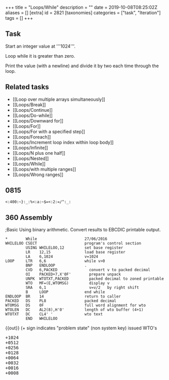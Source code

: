 +++
title = "Loops/While"
description = ""
date = 2019-10-08T08:25:02Z
aliases = []
[extra]
id = 2821
[taxonomies]
categories = ["task", "Iteration"]
tags = []
+++

## Task

Start an integer value at   '''1024'''.

Loop while it is greater than zero.

Print the value (with a newline) and divide it by two each time through the loop.


## Related tasks

*   [[Loop over multiple arrays simultaneously]]
*   [[Loops/Break]]
*   [[Loops/Continue]]
*   [[Loops/Do-while]]
*   [[Loops/Downward for]]
*   [[Loops/For]]
*   [[Loops/For with a specified step]]
*   [[Loops/Foreach]]
*   [[Loops/Increment loop index within loop body]]
*   [[Loops/Infinite]]
*   [[Loops/N plus one half]]
*   [[Loops/Nested]]
*   [[Loops/While]]
*   [[Loops/with multiple ranges]]
*   [[Loops/Wrong ranges]]





## 0815


```0815
<:400:~}:_:%<:a:~$=<:2:=/^:_:
```



## 360 Assembly

;Basic
Using binary arithmetic. Convert results to EBCDIC printable output.

```360asm
*        While                     27/06/2016
WHILELOO CSECT                     program's control section
         USING WHILELOO,12         set base register
         LR    12,15               load base register
         LA    6,1024              v=1024
LOOP     LTR   6,6                 while v>0
         BNP   ENDLOOP             .
         CVD   6,PACKED              convert v to packed decimal
         OI    PACKED+7,X'0F'        prepare unpack
         UNPK  WTOTXT,PACKED         packed decimal to zoned printable
         WTO   MF=(E,WTOMSG)         display v
         SRA   6,1                   v=v/2   by right shift
         B     LOOP                end while
ENDLOOP  BR    14                  return to caller
PACKED   DS    PL8                 packed decimal
WTOMSG   DS    0F                  full word alignment for wto
WTOLEN   DC    AL2(8),H'0'         length of wto buffer (4+1)
WTOTXT   DC    CL4' '              wto text
         END   WHILELOO
```

{{out}} (+ sign indicates "problem state" (non system key) issued WTO's
<pre style="height:16ex">
+1024
+0512
+0256
+0128
+0064
+0032
+0016
+0008
+0004
+0002
+0001

```

;Structured Macros

```360asm
*        While                     27/06/2016
WHILELOO CSECT
         USING WHILELOO,12         set base register
         LR    12,15               load base register
         LA    6,1024              v=1024
         DO WHILE=(LTR,6,P,6)      do while v>0
         CVD   6,PACKED              convert v to packed decimal
         OI    PACKED+7,X'0F'        prepare unpack
         UNPK  WTOTXT,PACKED         packed decimal to zoned printable
         WTO   MF=(E,WTOMSG)         display
         SRA   6,1                   v=v/2   by right shift
         ENDDO ,                   end while
         BR    14                  return to caller
PACKED   DS    PL8                 packed decimal
WTOMSG   DS    0F                  full word alignment for wto
WTOLEN   DC    AL2(8),H'0'         length of wto buffer (4+1)
WTOTXT   DC    CL4' '              wto text
         END   WHILELOO
```

Same as above


## 6502 Assembly

Code is called as a subroutine (i.e. JSR LoopsWhile).  Specific OS/hardware routines for printing are left unimplemented.

```6502asm
LoopsWhile:	PHA			;push accumulator onto stack

		LDA #$00		;the 6502 is an 8-bit processor
		STA Ilow		;and so 1024 ($0400) must be stored in two memory locations
		LDA #$04
		STA Ihigh
WhileLoop:	LDA Ilow
		BNE NotZero
		LDA Ihigh
		BEQ EndLoop
NotZero:	JSR PrintI		;routine not implemented
		LSR Ihigh		;shift right
		ROR Ilow		;rotate right
		JMP WhileLoop

EndLoop:	PLA			;restore accumulator from stack
		RTS			;return from subroutine
```



## ActionScript


```actionscript
var i:int = 1024;
while (i > 0) {
    trace(i);
    i /= 2;
}
```



## Ada


```ada
declare
   I : Integer := 1024;
begin
   while I > 0 loop
      Put_Line(Integer'Image(I));
      I := I / 2;
   end loop;
end;
```



## Agena

Tested with Agena 2.9.5 Win32

```agena
scope
    local i := 1024;
    while i > 0 do
        print( i );
        i := i \ 2
    od
epocs
```



## Aime


```aime
integer i;

i = 1024;
while (i) {
    o_plan(i, "\n");
    i /= 2;
}
```



## ALGOL 60


```algol60
INTEGER I;
I:=1024;
WHILE I>0 DO
BEGIN
   OUTINT(I);
   I:=I DIV 2
END
```



## ALGOL 68

```algol68
INT i := 1024;
WHILE i > 0 DO
   print(i);
   i := i OVER 2
OD
```

```txt

      +1024       +512       +256       +128        +64        +32        +16         +8         +4         +2         +1

```


=={{header|ALGOL-M}}==

```algol
begin
    integer i;
    i := 1024;
    while i > 0 do begin
        write( i );
        i := i / 2;
    end;
end
```



## ALGOL W


```algolw
begin
    integer i;
    i := 1024;
    while i > 0 do
    begin
        write( i );
        i := i div 2
    end
end.
```



## AmbientTalk

Note: in AmbientTalk, while:do: is a keyworded message (as in Smalltalk).
Both arguments to this message must be blocks (aka anonymous functions or thunks).


```ambienttalk
// print 1024 512 etc
def i := 1024;
while: { i > 0 } do: {
  system.print(" "+i);
  i := i/2;
}
```



## AmigaE


```amigae
PROC main()
  DEF i = 1024
  WHILE i > 0
    WriteF('\d\n', i)
    i := i / 2
  ENDWHILE
ENDPROC
```



## AppleScript

AppleScript does not natively support a standard out.
Use the Script Editor's Event Log as the output.

```AppleScript
set i to 1024
repeat while i > 0
	log i
	set i to i / 2
end repeat
```



## Applesoft BASIC


```Applesoft BASIC
 10 I% = 1024
 20  IF I% > 0 THEN  PRINT I%:I% = I% / 2: GOTO 20
```



## ARM Assembly

```ARM Assembly

/* ARM assembly Raspberry PI  */
/*  program loopwhile.s   */

/* Constantes    */
.equ STDOUT, 1     @ Linux output console
.equ EXIT,   1     @ Linux syscall
.equ WRITE,  4     @ Linux syscall

/*********************************/
/* Initialized data              */
/*********************************/
.data
szMessResult:      .ascii ""                    @ message result
sMessValeur:       .fill 11, 1, ' '
szCarriageReturn:  .asciz "\n"
/*********************************/
/* UnInitialized data            */
/*********************************/
.bss
/*********************************/
/*  code section                 */
/*********************************/
.text
.global main
main:                                       @ entry of program
    mov r4,#1024                            @ loop counter
1:                                          @ begin loop
    mov r0,r4
    ldr r1,iAdrsMessValeur                  @ display value
    bl conversion10                         @ decimal conversion
    ldr r0,iAdrszMessResult
    bl affichageMess                        @ display message
    ldr r0,iAdrszCarriageReturn
    bl affichageMess                        @ display return line
    lsr r4,#1                               @ division by 2
    cmp r4,#0                               @ end ?
    bgt 1b                                  @ no ->begin loop one


100:                                        @ standard end of the program
    mov r0, #0                              @ return code
    mov r7, #EXIT                           @ request to exit program
    svc #0                                  @ perform the system call

iAdrsMessValeur:          .int sMessValeur
iAdrszMessResult:         .int szMessResult
iAdrszCarriageReturn:     .int szCarriageReturn
/******************************************************************/
/*     display text with size calculation                         */
/******************************************************************/
/* r0 contains the address of the message */
affichageMess:
    push {r0,r1,r2,r7,lr}                   @ save  registres
    mov r2,#0                               @ counter length
1:                                          @ loop length calculation
    ldrb r1,[r0,r2]                         @ read octet start position + index
    cmp r1,#0                               @ if 0 its over
    addne r2,r2,#1                          @ else add 1 in the length
    bne 1b                                  @ and loop
                                            @ so here r2 contains the length of the message
    mov r1,r0                               @ address message in r1
    mov r0,#STDOUT                          @ code to write to the standard output Linux
    mov r7, #WRITE                          @ code call system "write"
    svc #0                                  @ call systeme
    pop {r0,r1,r2,r7,lr}                    @ restaur registers */
    bx lr                                   @ return
/******************************************************************/
/*     Converting a register to a decimal                                 */
/******************************************************************/
/* r0 contains value and r1 address area   */
.equ LGZONECAL,   10
conversion10:
    push {r1-r4,lr}                         @ save registers
    mov r3,r1
    mov r2,#LGZONECAL
1:                                          @ start loop
    bl divisionpar10                        @ r0 <- dividende. quotient ->r0 reste -> r1
    add r1,#48                              @ digit
    strb r1,[r3,r2]                         @ store digit on area
    cmp r0,#0                               @ stop if quotient = 0
    subne r2,#1                               @ previous position
    bne 1b                                  @ else loop
                                            @ end replaces digit in front of area
    mov r4,#0
2:
    ldrb r1,[r3,r2]
    strb r1,[r3,r4]                         @ store in area begin
    add r4,#1
    add r2,#1                               @ previous position
    cmp r2,#LGZONECAL                       @ end
    ble 2b                                  @ loop
    mov r1,#0                               @ final zero
    strb r1,[r3,r4]
100:
    pop {r1-r4,lr}                          @ restaur registres
    bx lr                                   @return
/***************************************************/
/*   division par 10   signé                       */
/* Thanks to http://thinkingeek.com/arm-assembler-raspberry-pi/*
/* and   http://www.hackersdelight.org/            */
/***************************************************/
/* r0 dividende   */
/* r0 quotient */
/* r1 remainder  */
divisionpar10:
  /* r0 contains the argument to be divided by 10 */
    push {r2-r4}                           @ save registers  */
    mov r4,r0
    mov r3,#0x6667                         @ r3 <- magic_number  lower
    movt r3,#0x6666                        @ r3 <- magic_number  upper
    smull r1, r2, r3, r0                   @ r1 <- Lower32Bits(r1*r0). r2 <- Upper32Bits(r1*r0)
    mov r2, r2, ASR #2                     @ r2 <- r2 >> 2
    mov r1, r0, LSR #31                    @ r1 <- r0 >> 31
    add r0, r2, r1                         @ r0 <- r2 + r1
    add r2,r0,r0, lsl #2                   @ r2 <- r0 * 5
    sub r1,r4,r2, lsl #1                   @ r1 <- r4 - (r2 * 2)  = r4 - (r0 * 10)
    pop {r2-r4}
    bx lr                                  @ return



```



## Arturo


```arturo
i 1024

loop i>0 {
	print i
	i i/2
}
```


```txt
1024
512
256
128
64
32
16
8
4
2
1
```



## AutoHotkey


```AutoHotkey
i = 1024
While (i > 0)
{
  output = %output%`n%i%
  i := Floor(i / 2)
}
MsgBox % output
```



## AWK


```awk
BEGIN {
  v = 1024
  while(v > 0) {
    print v
    v = int(v/2)
  }
}
```



## Axe


```axe
1024→A
While A>0
 Disp A▶Dec,i
 A/2→A
End
```



## BASIC

```qbasic
i = 1024
while i > 0
   print i
   i = i / 2
wend
```


=
## BaCon
=

```freebasic

i = 1024
WHILE i > 0
   PRINT i
   i = i / 2
WEND
```


=
## Commodore BASIC
=
There is no WHILE construct in Commodore BASIC. A GOTO construct is used instead. Also, an integer variable name has a % sign as its suffix.

```gwbasic
10 N% = 1024
20 IF N% = 0 THEN 60
30 PRINT N%
40 N% = N%/2
50 GOTO 20
60 END
```


=
## BBC BASIC
=
```bbcbasic
      i% = 1024
      WHILE i%
        PRINT i%
        i% DIV= 2
      ENDWHILE
```


==={{header|IS-BASIC}}===
<lang IS-BASIC>100 LET I=1024
110 DO WHILE I>0
120   PRINT I
130   LET I=IP(I/2)
140 LOOP
```



## bc


```bc
i = 1024
while (i > 0) {
    i
    i /= 2
}
```



## Befunge


```befunge
84*:*>       :v
     ^/2,*25.:_@
```



## blz


```blz
num = 1024
while num > 1 # blz will automatically cast num to a fraction when dividing 1/2, so this is necessary to stop an infinite loop
    print(num)
    num = num / 2
end
```



## Bracmat


```bracmat
1024:?n & whl'(!n:>0 & out$!n & div$(!n.2):?n)
```



## Brat

Converts to integers so output is a little bit shorter and neater.


```brat
i = 1024
while { i > 0 } {
    p i
    i = (i / 2).to_i
}
```



## C


```c
int i = 1024;
while(i > 0) {
  printf("%d\n", i);
  i /= 2;
}
```

In for loop fashion:

```c
int i;
for(i = 1024;i > 0; i/=2){
   printf("%d\n", i);
}
```



## ChucK

<lang>
1024 => int value;

while(value > 0)
{
    <<<value>>>;
    value / 2 => value;
}

```



## C++


```cpp
int i = 1024;
while(i > 0){
  std::cout << i << std::endl;
  i /= 2;
}
```

Alternatively, it can be done with <code>for</code>:

```cpp
for(int i = 1024; i > 0; i /= 2)
  std::cout << i << std::endl;
```


Instead of <code>i /= 2</code> one can also use the bit shift operator <code>i >>= 1</code> on integer variables.

Indeed, in C++,

```cpp
for(init; cond; update){
  statement;
}
```

is equivalent to

```cpp
{
  init;
  while(cond){
    statement;
    update;
  }
}
```


## C#

```c#
int i = 1024;
while(i > 0){
   System.Console.WriteLine(i);
   i /= 2;
}
```


=={{header|Caché ObjectScript}}==
<lang Caché ObjectScript>WHILELOOP
    set x = 1024
    while (x > 0) {
        write x,!
        set x = (x \ 2)    ; using non-integer division will never get to 0
    }

    quit
```


```txt
SAMPLES>DO ^WHILELOOP
1024
512
256
128
64
32
16
8
4
2
1


```



## Chapel


```chapel
var val = 1024;
while val > 0 {
        writeln(val);
        val /= 2;
}
```



## Clojure


```lisp
(def i (ref 1024))

(while (> @i 0)
  (println @i)
  (dosync (ref-set i (quot @i 2))))
```


2 ways without mutability:


```Clojure
(loop [i 1024]
  (when (pos? i)
    (println i)
    (recur (quot i 2))))


(doseq [i (take-while pos? (iterate #(quot % 2) 1024))]
  (println i))
```



## COBOL

COBOL does not have a while loop construct, but it is does have a <code>PERFORM UNTIL</code> structure, which means that the normal condition used in a while loop must be negated.

```cobol
       IDENTIFICATION DIVISION.
       PROGRAM-ID. Loop-While.

       DATA DIVISION.
       WORKING-STORAGE SECTION.
       01  I PIC 9999 VALUE 1024.

       PROCEDURE DIVISION.
           PERFORM UNTIL NOT 0 < I
               DISPLAY I
               DIVIDE 2 INTO I
           END-PERFORM

           GOBACK
           .
```



## ColdFusion

Remove the leading space from the line break tag.

With tags:

```cfm><cfset i = 1024 /
<cfloop condition="i GT 0">  #i#< br />
  <cfset i /= 2 />
</cfloop>
```

With script:

```cfm><cfscript
  i = 1024;
  while( i > 0 )
  {
    writeOutput( i + "< br/ >" );
  }
</cfscript>
```



## Common Lisp


```lisp
(let ((i 1024))
  (loop while (plusp i) do
        (print i)
        (setf i (floor i 2))))

(loop with i = 1024
      while (plusp i) do
      (print i)
      (setf i (floor i 2)))

(defparameter *i* 1024)
(loop while (plusp *i*) do
      (print *i*)
      (setf *i* (floor *i* 2)))

```



## Crack


```crack
i = 1024;
while( i > 0 ) {
  cout ` $i\n`;
  i = i/2;
}
```


## Creative Basic


```Creative  Basic
DEF X:INT

X=1024

OPENCONSOLE

WHILE X>0

   PRINT X
   X=X/2

ENDWHILE
'Output starts with 1024 and ends with 1.

'Putting the following in the loop will produce output starting with 512 and ending with 0:
'X=X/2
'PRINT X

PRINT:PRINT"Press any key to end."

'Keep console from closing right away so the figures can be read.
WHILE INKEY$="":ENDWHILE

CLOSECONSOLE

'Since this is, in fact, a Creative Basic console program.
END
```

Note: Spacing is not an issue. I just find the code to be more readable with spaces.


## D


```d
import std.stdio;

void main() {
    int i = 1024;

    while (i > 0) {
        writeln(i);
        i >>= 1;
    }
}
```

```txt
1024
512
256
128
64
32
16
8
4
2
1
```



## Dc


```Dc
[ q ] sQ [ d 0!<Q p 2 / lW x ] sW 1024 lW x
```



## Dao


```dao
i = 1024;
while( i > 0 ) i = i / 2;
```



## DCL


DCL is quite primitive in terms of "control statements", no WHILE, REPEAT, UNLESS or FOR,
so must make do with IF/THEN/ELSE and GOTO statements.


```DCL
$ i = 1024
$Loop:
$ IF ( i .LE. 0 ) THEN GOTO LoopEnd
$ WRITE sys$output F$FAO( "  i = !4UL", i )  ! formatted ASCII output, fixed-width field
$ ! Output alternatives:
$ !   WRITE sys$output F$STRING( i )         ! explicit integer-to-string conversion
$ !   WRITE sys$output i                     ! implicit conversion to string/output
$ i = i / 2
$ GOTO Loop
$LoopEnd:
```



## Delphi



```Delphi
var
  i : Integer;
begin
  i := 1024;

  while i > 0 do
  begin
    Writeln(i);
    i := i div 2;
  end;
end;
```



## Dragon


```dragon
i = 1024
while(i > 0){
   showln i
   i >>= 1 //also acceptable: i /= 2
}
```



## DUP



```dup
1024[$][$.10,2/\%]# {Short form}
```


Explanation:

```dup
1024                {push 1024 on stack}
    [ ][         ]# {while[condition>0][do]}
     $              {DUP}
        $.          {DUP, print top of stack to STDOUT}
          10,       {print newline}
             2/\%   {2 DIV/MOD SWAP POP}
```


Alternative, if the interpreter allows using the shift operator:


```dup
1024[$][$.10,1»]#
```


Output:


```dup
1024
512
256
128
64
32
16
8
4
2
1
```



## DWScript



```Delphi
var i := 1024;

while i > 0 do begin
   PrintLn(i);
   i := i div 2;
end;
```



## Dyalect


```Dyalect
var i = 1024
while i > 0 {
  print(i)
  i /= 2
}
```



## E



```e
var i := 1024
while (i > 0) {
    println(i)
    i //= 2
}
```



## EasyLang


<lang>i = 1024
while i > 0
  print i
  i = i / 2
.
```



## EchoLisp


```lisp

(set! n 1024)
(while (> n 0) (write n) (set! n (quotient n 2)))
1024 512 256 128 64 32 16 8 4 2 1

```



## EGL



```EGL
x int = 1024;
while ( x > 0 )
   SysLib.writeStdout( x );
   x = MathLib.floor( x / 2 );
end
```



## Elena

ELENA 4.x:

```elena
public program()
{
    int i := 1024;
    while (i > 0)
    {
        console.writeLine:i;

        i /= 2
    }
}
```



## Elixir


```elixir
defmodule Loops do
  def while(0), do: :ok
  def while(n) do
    IO.puts n
    while( div(n,2) )
  end
end

Loops.while(1024)
```



## Emacs Lisp


```Lisp
(let ((i 1024))
  (while (> i 0)
    (message "%d" i)
    (setq i (/ i 2))))
```



## Erlang


```erlang
-module(while).
-export([loop/0]).

loop() ->
	loop(1024).

loop(N) when N div 2 =:= 0 ->
	io:format("~w~n", [N]);

loop(N) when N >0 ->
	io:format("~w~n", [N]),
	loop(N div 2).
```




## ERRE


```ERRE

   I%=1024
   WHILE I%>0 DO  ! you can leave out >0
     PRINT(I%)
     I%=I% DIV 2  ! I%=INT(I%/2) for C-64 version
   END WHILE

```




## Euphoria


```Euphoria
integer i
i = 1024

while i > 0 do
    printf(1, "%g\n", {i})
    i = floor(i/2) --Euphoria does NOT use integer division.  1/2 = 0.5
end while
```

Even without the <code>floor()</code> the code will in fact end.  But it's FAR beyond 1.

=={{header|F_Sharp|F#}}==

```fsharp>let rec loop n = if n
 0 then printf "%d " n; loop (n / 2)
loop 1024
```



## Factor


```factor>1024 [ dup 0
 ] [ dup . 2 /i ] while drop
```



## FALSE


```false
1024[$0>][$."
"2/]#%
```



## Fantom



```fantom
class Main
{
  public static Void main ()
  {
    Int i := 1024
    while (i > 0)
    {
      echo (i)
      i /= 2
    }
  }
}
```



## Forth


```forth
: halving ( n -- )
  begin  dup 0 >
  while  cr dup .  2/
  repeat drop ;
1024 halving
```



## Fortran

```fortran
INTEGER :: i = 1024
DO WHILE (i > 0)
  WRITE(*,*) i
  i = i / 2
END DO
```


```fortran
      PROGRAM LOOPWHILE
        INTEGER I

C       FORTRAN 77 does not have a while loop, so we use GOTO statements
C       with conditions instead. This is one of two easy ways to do it.
        I = 1024
   10   CONTINUE
C       Check condition.
        IF (I .GT. 0) THEN
C         Handle I.
          WRITE (*,*) I
          I = I / 2
C         Jump back to before the IF block.
          GOTO 10
        ENDIF
        STOP
      END
```


```fortran
      PROGRAM LOOPWHILE
      INTEGER I
C     FORTRAN 66 does not have IF block.
      I = 1024
 10   CONTINUE
      IF (I .LE. 0) GOTO 20
      WRITE (*,*) I
      I = I / 2
      GOTO 10
 20   CONTINUE
      STOP
      END
```



## Fortress


```fortress

component loops_while
  export Executable

  var i:ZZ32 = 1024
  run() = while i > 0 do
    println(i)
    i := i DIV 2
  end
end

```


```txt

1024
512
256
128
64
32
16
8
4
2
1

```



## FreeBASIC


```freebasic
' FB 1.05.0 Win64

Dim i As Integer = 1024

While i > 0
  Print i
  i Shr= 1
Wend

Sleep
```


```txt

 1024
 512
 256
 128
 64
 32
 16
 8
 4
 2
 1

```



## Frink


```frink
i=1024
while i>0
{
   i = i/1
}
```




## FutureBasic


```futurebasic

include "ConsoleWindow"

dim as long i : i = 1024

while i > 0
print i
i = int( i / 2 )
wend

```

Output:

```txt

 1024
 512
 256
 128
 64
 32
 16
 8
 4
 2
 1

```



## Gambas

'''[https://gambas-playground.proko.eu/?gist=4e992013e4e7dc69a82477299a5ce23a Click this link to run this code]'''

```gambas
Public Sub Main()
Dim siCount As Short = 1024

While siCount > 0
  Print siCount;;
  siCount /= 2
Wend

End
```

Output:

```txt

1024 512 256 128 64 32 16 8 4 2 1

```



## GAP


```gap
n := 1024;
while n > 0 do
    Print(n, "\n");
    n := QuoInt(n, 2);
od;
```



## GML


```GML
i = 1024
while(i > 0)
    {
    show_message(string(i))
    i /= 2
    }
```



## Go


```go
i := 1024
for i > 0 {
  fmt.Printf("%d\n", i)
  i /= 2
}
```



## Groovy

Solution:

```groovy
int i = 1024
while (i > 0) {
    println i
    i /= 2
}
```


```txt
1024
512
256
128
64
32
16
8
4
2
1
```



## Haskell


```haskell
import Control.Monad (when)

main = loop 1024
  where loop n = when (n > 0)
                      (do print n
                          loop (n `div` 2))
```


You can use whileM_ function from monad-loops package that operates on monads:


```haskell
import Data.IORef
import Control.Monad.Loops

main :: IO ()
main = do r <- newIORef 1024
          whileM_ (do n <- readIORef r
                     return (n > 0))
                  (do n <- readIORef r
                     print n
                     modifyIORef r (`div` 2))
```


With MonadComprehensions extension you can write it a little bit more readable:

```haskell
{-# LANGUAGE MonadComprehensions #-}
import Data.IORef
import Control.Monad.Loops

main :: IO ()
main = do
   r <- newIORef 1024
   whileM_ [n > 0 | n <- readIORef r] $ do
        n <- readIORef r
        print n
        modifyIORef r (`div` 2)
```



## hexiscript


```hexiscript
let i 1024
while i > 0
  println i
  let i (i / 2)
endwhile
```



## HolyC


```holyc
U16 i = 1024;
while (i > 0) {
  Print("%d\n", i);
  i /= 2;
}
```


=={{header|Icon}} and {{header|Unicon}}==

```icon
procedure main()
   local i
   i := 1024
   while write(0 < (i := i / 2))
end
```



## Inform 7


```inform7
let N be 1024;
while N > 0:
	say "[N][line break]";
	let N be N / 2;
```


## IWBASIC


```IWBASIC

DEF X:INT

X=1024

OPENCONSOLE

WHILE X>0

    PRINT X
    X=X/2

ENDWHILE
'Output starts with 1024 and ends with 1.

'Putting the following in the loop will produce output starting with 512 and ending with 0:
'X=X/2
'PRINT X

'When compiled as a console only program, a press any key to continue message is automatic.
'I presume code is added by the compiler.
CLOSECONSOLE

'Since this is, in fact, an IWBASIC console program, which compiles and runs.
END
```

Note: Spacing is not an issue. I just find the code to be more readable with spaces.


## J

J is array-oriented, so there is very little need for loops.  For example, one could satisfy this task this way:


```j
,. <.@-:^:*^:a: 1024
```


J does support loops for those times they can't be avoided (just like many languages support gotos for those time they can't be avoided).


```j
monad define 1024
  while. 0 < y do.
    smoutput y
    y =. <. -: y
  end.
  i.0 0
)
```


Note: this defines an anonymous function (monad define, and the subsequent lines) and passes it the argument 1024, which means it will be executed as soon as the full definition is available.


## Java


```java5
int i = 1024;
while(i > 0){
   System.out.println(i);
   i >>= 1; //also acceptable: i /= 2;
}
```

With a for loop:

```java5
for(int i = 1024; i > 0;i /= 2 /*or i>>= 1*/){
   System.out.println(i);
}
```



## JavaScript


```javascript
var n = 1024;
while (n > 0) {
  print(n);
  n /= 2;
}
```


In a functional idiom of JavaScript, however, we can not use a While '''statement''' to achieve this task, as statements return no value, mutate state, and can not be composed within other functional expressions.

Instead, we can define a composable loopWhile() '''function''' which has no side effects, and takes 3 arguments:
:#An initial value
:#A function which returns some derived value, corresponding to the body of the While loop
:#A conditional function, corresponding to the While test


```JavaScript
function loopWhile(varValue, fnDelta, fnTest) {
  'use strict';
  var d = fnDelta(varValue);

  return fnTest(d) ? [d].concat(
    loopWhile(d, fnDelta, fnTest)
  ) : [];
}

console.log(
  loopWhile(
    1024,
    function (x) {
      return Math.floor(x/2);
    },
    function (x) {
      return x > 0;
    }
  ).join('\n')
);
```


If we assume integer division here (Math.floor(x/2)) rather than the floating point division (x/2) used in the imperative example, we obtain the output:


```JavaScript
512
256
128
64
32
16
8
4
2
1
```



## Joy


```joy
DEFINE putln == put '\n putch.

1024 [] [dup putln 2 /] while.
```



## jq

'''Using recurse/1'''
```jq
# To avoid printing 0, test if the input is greater than 1
1024 | recurse( if . > 1 then ./2 | floor else empty end)
```

'''Using recurse/2''' (requires jq >1.4)

```jq
1024 | recurse( ./2 | floor; . > 0)
```

'''Using a filter'''

```jq>def task: if .
 0 then ., (./2 | floor | task) else empty end;
1024|task
```

'''Using while/2'''

If your jq does not include while/2 as a builtin, here is its definition:

```jq
def while(cond; update):
  def _while: if cond then ., (update | _while) else empty end;
  _while;
```

For example:

```jq
1024|while(. > 0; ./2|floor)
```



## Jsish


```javascript
#!/usr/bin/env jsish
/* Loops/While in Jsish */
var i = 1024;

while (i > 0) { puts(i); i = i / 2 | 0; }

/*
=!EXPECTSTART!=
1024
512
256
128
64
32
16
8
4
2
1
=!EXPECTEND!=
*/
```


```txt
prompt$ jsish -u loopsWhile.jsi
[PASS] loopsWhile.jsi
```



## Julia


```Julia

n = 1024

while n > 0
    println(n)
    n >>= 1
end

```

```txt

1024
512
256
128
64
32
16
8
4
2
1

```



## K

Implementation of the task using anonymous function is
given below

```K

{while[x>0; \echo x; x%:2]} 1024

```



## Kotlin


```scala
// version 1.0.6

fun main(args: Array<String>) {
    var value = 1024
    while (value > 0) {
        println(value)
        value /= 2
    }
}
```


```txt

1024
512
256
128
64
32
16
8
4
2
1

```



## LabVIEW

Use Round Towards -Inf to prevent the integer becoming a float.<br/>{{VI snippet}}<br/>
[[File:LabVIEW_Loops_While.png]]


## Lang5

```lang5
: /i  / int ; : 0=  0 == ;
: dip  swap '_ set execute _ ; : dupd  'dup dip ;
: 2dip  swap '_x set swap '_y set execute _y _x ;
: while
    do  dupd 'execute 2dip
        rot 0= if break else dup 2dip then
    loop ;

1024 "dup 0 >" "dup . 2 /i" while
```





## Lasso


```Lasso
local(i = 1024)
while(#i > 0) => {^
	#i + '\r'
	#i /= 2
^}
```



## Liberty BASIC

All integers are changed to floats if an operation creates a non-integer result.
Without using int() the program keeps going until erroring because accuracy was lost.

```lb
i = 1024
while i > 0
   print i
   i = int( i / 2)
wend
end
```



## LIL


```tcl
set num 1024; while {$num > 0} {print $num; set num [expr $num \ 2]}
```


Backslash is integer division, otherwise LIL would allow the division to go floating point.


## Lingo


```lingo
n = 1024
repeat while n>0
  put n
  n = n/2 -- integer division implicitely returns floor: 1/2 -> 0
end repeat
```



## Lisaac


```Lisaac
+ i : INTEGER;
i := 1024;
{ i > 0 }.while_do {
  i.println;

  i := i / 2;
};
```



## LiveCode


```LiveCode
put 1024 into n
repeat while n > 0
    put n & cr
    divide n by 2
end repeat
```



## Logo


```logo
make "n 1024
while [:n > 0] [print :n  make "n :n / 2]
```



## LOLCODE


LOLCODE's loop semantics require an afterthought if a condition is used, thus the <tt>nop</tt> in the following example. The more idiomatic approach would have been to <tt>GTFO</tt> of the loop once <tt>n</tt> had reached 0.


```LOLCODE
HAI 1.3

I HAS A n ITZ 1024

IM IN YR loop UPPIN YR nop WILE n
    VISIBLE n
    n R QUOSHUNT OF n AN 2
IM OUTTA YR loop

KTHXBYE
```



## Lua


```lua
n = 1024
while n>0 do
  print(n)
  n = math.floor(n/2)
end
```


## M2000 Interpreter


```M2000 Interpreter

Module Checkit {
      Def long A=1024
      While A>0 {
            Print A
            A/=2
      }
}
Checkit

```

One line

```M2000 Interpreter

Module Online { A=1024&: While A>0 {Print A: A/=2}} : OnLine

```




## Maple

To avoid generating an infinite sequence (1/2, 1/4, 1/8, 1/16, etc.) of fractions after n takes the value 1, we use integer division (iquo) rather than the solidus operation (/).

```Maple>> n := 1024: while n
 0 do print(n); n := iquo(n,2) end:
                                  1024
                                  512
                                  256
                                  128
                                   64
                                   32
                                   16
                                   8
                                   4
                                   2
                                   1
```



## Mathematica

Mathematica does not support integer-rounding, it would result in getting fractions: 1/2, 1/4 , 1/8 and so on; the loop would take infinite time without using the Floor function:

```Mathematica
i = 1024;
While[i > 0,
 Print[i];
 i = Floor[i/2];
]
```


=={{header|MATLAB}} / {{header|Octave}}==
In Matlab (like Octave) the math is done floating point, then rounding to integer, so that 1/2 will be always 1 and never 0. A 'floor' is used to round the number.

```Matlab
i = 1024;
while (i > 0)
    disp(i);
    i = floor(i/2);
end
```


A vectorized version of the code is


```Matlab
  printf('%d\n', 2.^[log2(1024):-1:0]);
```



## Maxima


```maxima
block([n], n: 1024, while n > 0 do (print(n), n: quotient(n, 2)));

/* using a C-like loop: divide control variable by two instead of incrementing it */
for n: 1024 next quotient(n, 2) while n > 0 do print(n);
```



## MAXScript


```maxscript
a = 1024
while a > 0 do
(
    print a
    a /= 2
)
```



## Make


```make
NEXT=`expr $* / 2`
MAX=10

all: $(MAX)-n;

0-n:;

%-n: %-echo
       @-make -f while.mk $(NEXT)-n MAX=$(MAX)

%-echo:
       @echo $*
```


Invoking it

```make
|make -f while.mk MAX=1024
```



## Metafont


Metafont has no <tt>while</tt> loop, but it can be "simulated" easily.


```metafont
a := 1024;
forever: exitif not (a > 0);
  show a;
  a := a div 2;
endfor
```



## min

```min
1024 :n (n 0 >) (n puts 2 div @n) while
```



## MiniScript


```MiniScript
i = 1024
while i > 0
    print i
    i = floor(i/2)
end while
```


```txt

1024
512
256
128
64
32
16
8
4
2
1

```



## MIRC Scripting Language



```mirc
alias while_loop {
  var %n = 10
  while (%n >= 0) {
    echo -a Countdown: %n
    dec %n
  }
}
```



## Microsoft Small Basic


```microsoftsmallbasic

i = 1024
While i > 0
  TextWindow.WriteLine(i)
  i = Math.Floor(i / 2)
EndWhile

```


=={{header|MK-61/52}}==
<lang>1	0	2	4	П0	ИП0	/-/	x<0	15	ИП0
2	/	П0	БП	05	С/П
```



## MIXAL


```MIXAL

******************************************
* X = M / N WHILE X > 0
* STORE EACH X IN NUMERIC ARRAY
* PRINT ARRAY
*******************************************
M	EQU	1024
N	EQU	2
LPR	EQU	18
BUF0	EQU	100
MSG	EQU	2000
LENGTH	EQU	500
	ORIG	3000
START	IOC	0(LPR)
	ENTX	M
CALC	STX	BUF0,1
	DIV	=N=
	SRAX	5
	INC1	1
	JXP	CALC
	ST1	LENGTH
PRINT	LDA	BUF0,2
	CHAR
	STX	MSG
	OUT	MSG(LPR)
	INC2	1
	CMP2	LENGTH
	JNE	PRINT
	HLT
	END	START

```


=={{header|Modula-2}}==

```modula2
MODULE DivBy2;
  IMPORT InOut;

  VAR
    i: INTEGER;
BEGIN
  i := 1024;
  WHILE i > 0 DO
    InOut.WriteInt(i, 4);
    InOut.WriteLn;
    i := i DIV 2
  END
END DivBy2.
```


=={{header|Modula-3}}==
The usual module code and imports are omitted.

```modula3
PROCEDURE DivBy2() =
  VAR i: INTEGER := 1024;
  BEGIN
    WHILE i > 0 DO
      IO.PutInt(i);
      IO.Put("\n");
      i := i DIV 2;
    END;
  END DivBy2;
```



## Monte



```Monte

var i := 1024
while (i > 0):
    traceln(i)
    i //= 2

```



## MOO


```moo
i = 1024;
while (i > 0)
  player:tell(i);
  i /= 2;
endwhile
```



## Morfa


```morfa

import morfa.io.print;

var i = 1024;
while(i > 0)
{
    println(i);
    i /= 2;
}

```



## Nanoquery


```nanoquery
$n = 1024
while ($n > 0)
    println $n
    $n = $n/2
end while
```



## Nemerle


```Nemerle
mutable x = 1024;
while (x > 0)
{
    WriteLine($"$x");
    x /= 2;
}
```

Or, with immutable types, after Haskell:

```Nemerle
// within another function, eg Main()
def loop(n : int) : void
{
    when (n > 0)
    {
        WriteLine($"$n");
        loop(n / 2);
    }
}

loop(1024)
```



## Neko


```Neko

var i = 1024

while(i > 0) {
    $print(i + "\n");
    i = $idiv(i, 2)
}

```



## NetRexx


```NetRexx
/* NetRexx */
options replace format comments java crossref savelog symbols nobinary

  say
  say 'Loops/While'

  x_ = 1024
  loop while x_ > 0
    say x_.right(6)
    x_ = x_ % 2 -- integer division
    end
```



## NewLISP


```NewLISP
(let (i 1024)
  (while (> i 0)
    (println i)
    (setq i (/ i 2))))
```



## Nim


```nim
var n: int = 1024
while n > 0:
  echo(n)
  n = n div 2
```


=={{header|NS-HUBASIC}}==
<lang NS-HUBASIC>10 I=1024
20 IF I=0 THEN END
30 PRINT I
40 I=I/2
50 GOTO 20
```



=={{header|Oberon-2}}==
The usual module code and imports are ommited.

```oberon2
PROCEDURE DivBy2*();
  VAR i: INTEGER;
BEGIN
  i := 1024;
  WHILE i > 0 DO
    Out.Int(i,0);
    Out.Ln;
    i := i DIV 2;
  END;
END DivBy2;
```



## Objeck


```objeck
i := 1024;
while(i > 0) {
   i->PrintLine();
   i /= 2;
};
```



## OCaml


```ocaml
let n = ref 1024;;
while !n > 0 do
  Printf.printf "%d\n" !n;
  n := !n / 2
done;;
```


But it is more common to write it in a tail-recursive functional style:

```ocaml
let rec loop n =
  if n > 0 then begin
    Printf.printf "%d\n" n;
    loop (n / 2)
  end
in loop 1024
```



## Octave


```octave
i = 1024;
while (i > 0)
  disp(i)
  i = floor(i/2);
endwhile
```


The usage of the type int32 is not convenient, since the math is done floating point, then rounding to integer, so that 1/2 will be always 1 and never 0.


## Oforth



```Oforth
1024 while ( dup ) [ dup println 2 / ]
```



## OOC


```ooc

main: func {
  value := 1024
  while (value > 0) {
    value toString() println()
    value /= 2
  }
}

```



## Oz

Oz' for-loop can be used in a C-like manner:

```oz>for I in 1024; I
0; I div 2 do
   {Show I}
end
```


Alternatively, we can use the <code>while</code> feature of the for-loop with a mutable variable:

```oz
declare
  I = {NewCell 1024}
in
  for while:@I > 0 do
     {Show @I}
     I := @I div 2
  end
```


## Panoramic


```Panoramic
dim x%:rem an integer

x%=1024

while x%>0

     print x%
     x%=x%/2

end_while

rem output starts with 1024 and ends with 1.

terminate
```



## PARI/GP


```parigp
n=1024;
while(n,
  print(n);
  n/=2
);
```



## Panda

Panda doesn't have explicit loops, instead we solve it by using the transitive closure operator. It applies a function to each successive value, each unique value is outputted. Our function halves, we make sure that the result is greater than 0 and add newline.

```panda
fun half(a) type integer->integer a.divide(2)
1024.trans(func:half).gt(0) nl

```



## Pascal


```pascal
program divby2(output);

var
  i: integer;

begin
  i := 1024;
  while i > 0 do
    begin
      writeln(i);
      i := i div 2
    end
end.
```



## PeopleCode


```PeopleCode

Local string &CRLF;
Local number &LoopNumber;
&LoopNumber = 1024;
&CRLF = Char(10) | Char(13);

While &LoopNumber > 0;
 WinMessage(&LoopNumber | &CRLF);
 &LoopNumber = &LoopNumber / 2;
End-While;

```



## Perl


```perl
my $n = 1024;
while($n){
    print "$n\n";
    $n = int $n / 2;
}
```


or written as a for-loop and using the bit-shift operator


```perl
for(my $n = 1024; $n > 0; $n >>= 1){
    print "$n\n";
}
```


<code>until (''condition'')</code> is equivalent to <code>while (not ''condition'')</code>.


```perl
my $n = 1024;
until($n == 0){
    print "$n\n";
    $n = int $n / 2;
}
```



## Perl 6


Here is a straightforward translation of the task description:

```perl6
my $n = 1024; while $n > 0 { say $n; $n div= 2 }
```


The same thing with a C-style loop and a bitwise shift operator:

```perl6
loop (my $n = 1024; $n > 0; $n +>= 1) { say $n }
```


And here's how you'd <em>really</em> write it, using a sequence operator that intuits the division for you:


```perl6
.say for 1024, 512, 256 ... 1
```



## Phix


```Phix
integer i = 1024
while i!=0 do
    ?i
    i = floor(i/2)  -- (see note)
end while
```

note: using i=i/2 would iterate over 1000 times until i is 4.94e-324 before the final division made it 0, if it didn't typecheck when it got set to 0.5


## PHL



```phl
var i = 1024;
while (i > 0) {
	printf("%i\n", i);
	i = i/2;
}
```



## PHP


```php
$i = 1024;
while ($i > 0) {
   echo "$i\n";
   $i >>= 1;
}
```



## PicoLisp


```PicoLisp
(let N 1024
   (while (gt0 N)
      (println N)
      (setq N (/ N 2)) ) )
```



## Pike


```pike
int main(){
   int i = 1024;
   while(i > 0){
      write(i + "\n");
      i = i / 2;
   }
}
```



## PL/I


```PL/I
declare i fixed binary initial (1024);

do while (i>0);
   put skip list (i);
   i = i / 2;
end;
```



## PL/SQL

```plsql

set serveroutput on
declare
  n number := 1024;
begin
  while n > 0 loop
    dbms_output.put_line(n);
    n := trunc(n / 2);
  end loop;
end;
/

```



## Pop11


```pop11
lvars i = 1024;
while i > 0 do
    printf(i, '%p\n');
    i div 2 -> i;
endwhile;
```



## PostScript

PostScript has no real <code>while</code> loop,
but it can easily be created with an endless loop and a check at the beginning:

```postscript
1024
{
    dup 0 le     % check whether still greater than 0
    { pop exit } % if not, exit the loop
    if
    dup =        % print the number
    2 idiv       % divide by two
}
loop
```



## PowerShell


```powershell
[int]$i = 1024
while ($i -gt 0) {
    $i
    $i /= 2
}
```



## Prolog


```prolog
while(0) :- !.
while(X) :-
    writeln(X),
    X1 is X // 2,
    while(X1).
```


Start the calculation at a top-level like this:


```prolog
?- while(1024).
```



## PureBasic


```PureBasic
If OpenConsole()

  x.i = 1024
  While x > 0
    PrintN(Str(x))
    x / 2
  Wend

  Print(#CRLF$ + #CRLF$ + "Press ENTER to exit")
  Input()
  CloseConsole()
EndIf
```



## Python


```python
n = 1024
while n > 0:
    print n
    n //= 2
```



## R


```R
i <- 1024L
while(i > 0)
{
   print(i)
   i <- i %/% 2
}
```



## REBOL


```REBOL
REBOL [
	Title: "Loop/While"
	URL: http://rosettacode.org/wiki/Loop/While
]

value: 1024
while [value > 0][
	print value
	value: to-integer value / 2
]
```



## Racket


### Loop/When


```racket
#lang racket
(let loop ([n 1024])
  (when (positive? n)
    (displayln n)
    (loop (quotient n 2))))
```



### Macro


```racket
#lang racket
(define-syntax-rule (while condition body ...)
  (let loop ()
    (when condition
      body ...
      (loop))))

(define n 1024)
(while (positive? n)
  (displayln n)
  (set! n (sub1 n)))
```



## Retro


```Retro
1024 [ cr &putn sip 2 / dup ] while
```



## REXX

===version 1, simple===

```rexx
/*REXX program demonstrates a  DO WHILE  with index reduction construct.*/
j=1024                                 /*define the initial value of  J.*/
        do  while  j>0                 /*test if made at the top of  DO.*/
        say j
        j=j%2                          /*in REXX, % is integer division.*/
        end
                                       /*stick a fork in it, we're done.*/
```

```txt

1024
512
256
128
64
32
16
8
4
2
1

```


===version 2, right justified===
Note that a faster version could be implemented with


::::: '''DO WHILE x\==0'''
but that wouldn't be compliant with the wording of the task.

```rexx
/*REXX program demonstrates a  DO WHILE  with index reduction construct.*/
x=1024                                 /*define the initial value of  X.*/
        do  while  x>0                 /*test if made at the top of  DO.*/
        say right(x,10)                /*pretty output by aligning right*/
        x=x%2                          /*in REXX, % is integer division.*/
        end
                                       /*stick a fork in it, we're done.*/
```

```txt

       1024
        512
        256
        128
         64
         32
         16
          8
          4
          2
          1

```


===version 3, faster WHILE comparison===

```rexx
/*REXX program demonstrates a  DO WHILE  with index reduction construct.*/
x=1024                                 /*define the initial value of  X.*/
        do  while  x>>0                /*this is an  exact  comparison. */
        say right(x,10)                /*pretty output by aligning right*/
        x=x%2                          /*in REXX, % is integer division.*/
        end
                                       /*stick a fork in it, we're done.*/
```

'''output''' is the same as version 2.



===version 4, index reduction===

```rexx
/*REXX program demonstrates a  DO WHILE  with index reduction construct.*/
                                       /* [↓] note:   BY   defaults to 1*/
        do j=1024  by 0  while  j>>0   /*this is an  exact  comparison. */
        say right(j,10)                /*pretty output by aligning right*/
        j=j%2                          /*in REXX, % is integer division.*/
        end
                                       /*stick a fork in it, we're done.*/
```

'''output''' is the same as version 2.





## Ring


```ring

i = 1024
while i > 0
      see i + nl
      i = floor(i / 2)
end

```



## Ruby


```ruby
i = 1024
while i > 0 do
   puts i
   i /= 2
end
```

The above can be written in one statement:

```ruby
puts i = 1024
puts i /= 2 while i > 0
```


<code>until ''condition''</code> is equivalent to <code>while not ''condition''</code>.


```ruby
i = 1024
until i <= 0 do
   puts i
   i /= 2
end
```



## Run BASIC


```runbasic
i = 1024
while i > 0
   print i
   i = int(i / 2)
wend
end
```




## Rust


```rust
fn main() {
    let mut n: i32 = 1024;
    while n > 0 {
        println!("{}", n);
        n /= 2;
    }
}
```



## SAS


```sas
data _null_;
n=1024;
do while(n>0);
  put n;
  n=int(n/2);
end;
run;
```



## Sather


```sather
class MAIN is
  main is
    i ::= 1024;
    loop while!(i > 0);
      #OUT + i + "\n";
      i := i / 2;
    end;
  end;
end;
```



## Scala

### Imperative


```scala
var i = 1024
while (i > 0) {
  println(i)
  i /= 2
}
```



### Tail recursive


```scala
  @tailrec
  def loop(iter: Int) {
    if (iter > 0) {
      println(iter)
      loop(iter / 2)
    }
  }
  loop(1024)
```



### Iterator


```scala
  def loop = new Iterator[Int] {
    var i = 1024
    def hasNext = i > 0
    def next(): Int = { val tmp = i; i = i / 2; tmp }
  }
  loop.foreach(println(_))
```



### Stream

Finite stream (1024..0) filtered by takeWhile (1024..1).

```scala
  def loop(i: Int): Stream[Int] = i #:: (if (i > 0) loop(i / 2) else Stream.empty)
  loop(1024).takeWhile(_ > 0).foreach(println(_))
```



## Scheme


```scheme
(do ((n 1024 (quotient n 2)))
    ((<= n 0))
    (display n)
    (newline))
```



## Scilab

<lang>i=1024
while i>0
    printf("%4d\n",i)
    i=int(i/2)
end
```

```txt
1024
 512
 256
 128
  64
  32
  16
   8
   4
   2
   1
```



## Seed7


```seed7
$ include "seed7_05.s7i";

const proc: main is func
  local
    var integer: i is 1024;
  begin
    while i > 0 do
      writeln(i);
      i := i div 2
    end while;
  end func;
```



## SETL


```ada
n := 1024;
while n > 0 loop
    print( n );
    n := n div 2;
end loop;
```



## Sidef


```ruby
var i = 1024
while (i > 0) {
    say i
    i //= 2
}
```



## Simula

```simula
begin
  integer i;
  i:=1024;
  while i>0 do
  begin
     outint(i,5);
     i:=i//2-1
  end
end
```

```txt

 1024  511  254  126   62   30   14    6    2 

```



## Sinclair ZX81 BASIC

The distinctive thing about a <code>while</code> loop is that the conditional test happens before the loop body, not after—so that the code in the loop may be executed zero times.

Since we have no integer type, we floor the result of the division each time.

```basic
10 LET I=1024
20 IF I=0 THEN GOTO 60
30 PRINT I
40 LET I=INT (I/2)
50 GOTO 20
```



## Slate


```slate
#n := 1024.
[n isPositive] whileTrue:
  [inform: number printString.
   n := n // 2]
```



## Smalltalk


```smalltalk
number := 1024.
[ number > 0 ] whileTrue:
  [ Transcript print: number; nl.
  number := number // 2 ]
```



```smalltalk
number := 1024.
[ number <= 0 ] whileFalse:
  [ Transcript print: number; nl.
  number := number // 2 ]
```



## Sparkling


```sparkling
var i = 1024;
while i > 0 {
    print(i);
    i /= 2;
}
```



## Spin

```spin
con
  _clkmode = xtal1 + pll16x
  _clkfreq = 80_000_000

obj
  ser : "FullDuplexSerial.spin"

pub main | n
  ser.start(31, 30, 0, 115200)

  n := 1024
  repeat while n > 0
    ser.dec(n)
    ser.tx(32)
    n /= 2

  waitcnt(_clkfreq + cnt)
  ser.stop
  cogstop(0)
```

```txt

1024 512 256 128 64 32 16 8 4 2 1

```



## SPL


```spl
n = 1024
>
  #.output(n)
  n /= 2
< n!<1
```

```txt

1024
512
256
128
64
32
16
8
4
2
1

```



## SQL PL

{{works with|Db2 LUW}} version 9.7 or higher.
With SQL PL:

```sql pl

--#SET TERMINATOR @

SET SERVEROUTPUT ON @

BEGIN
 DECLARE I SMALLINT DEFAULT 1024;

 Loop: WHILE (I > 0) DO
  CALL DBMS_OUTPUT.PUT_LINE(I);
  SET I = I / 2;
 END WHILE Loop;
END @

```

Output:

```txt

db2 -td@
db2 => SET SERVEROUTPUT ON @
DB20000I  The SET SERVEROUTPUT command completed successfully.
db2 => BEGIN
...
db2 (cont.) => END @
DB20000I  The SQL command completed successfully.

1024
512
256
128
64
32
16
8
4
2
1

```



## Standard ML


```sml
val n = ref 1024;
while !n > 0 do (
  print (Int.toString (!n) ^ "\n");
  n := !n div 2
)
```


But it is more common to write it in a tail-recursive functional style:

```sml
let
  fun loop n =
    if n > 0 then (
      print (Int.toString n ^ "\n");
      loop (n div 2)
    ) else ()
in
  loop 1024
end
```



## Stata


```stata
local n=1024
while `n'>0 {
	display `n'
	local n=floor(`n'/2)
}
```



## Suneido


```Suneido
i = 1024
while (i > 0)
    {
    Print(i)
    i = (i / 2).Floor()
    }
```

```txt
1024
512
256
128
64
32
16
8
4
2
1
```



## Swift


```swift
var i = 1024
while i > 0 {
  println(i)
  i /= 2
}
```



## Tcl


```tcl
set i 1024
while {$i > 0} {
    puts $i
    set i [expr {$i / 2}]
}
```



## TeX



```TeX

\newcount\rosetta
\rosetta=1024
\loop
    \the\rosetta\endgraf
    \divide\rosetta by 2
    \ifnum\rosetta > 0
\repeat
\bye

```


=={{header|TI-83 BASIC}}==


```ti83b
1024→I
While I>0
Disp I
I/2→I
End

```


=={{header|TI-89 BASIC}}==


```ti89b
Local i
1024 → i
While i > 0
  Disp i
  intDiv(i, 2) → i
EndWhile
```



## TorqueScript

This has to make use of mFloor because torque has automatic type shuffling,
causing an infiniteloop.

```Torque
%num = 1024;
while(%num > 0)
{
    echo(%num);
    %num = mFloor(%num / 2);
}
```


=={{header|Transact-SQL}}==
<lang Transact-SQL>
DECLARE @i INT = 1024;
WHILE @i >0
BEGIN
    PRINT @i;
    SET @i = @i / 2;
END;

```



## Trith


```trith
1024 [dup print 2 / floor] [dup 0 >] while drop
```


```trith
1024 [dup print 1 shr] [dup 0 >] while drop
```



## TUSCRIPT


```tuscript
$$ MODE TUSCRIPT
i=1024
LOOP
   PRINT i
   i=i/2
   IF (i==0) EXIT
ENDLOOP
```

```txt

1024
512
256
128
64
32
16
8
4
2
1

```



## Unicon

See [[#Icon|Icon]].


## Uniface



```Uniface
variables
	numeric I
endvariables

I = 1024
while (I > 0)
	putmess I
	I = (I/2)[trunc]
endwhile
```



## UNIX Shell

```bash
x=1024
while [[ $x -gt 0 ]]; do
  echo $x
  x=$(( $x/2 ))
done
```



## UnixPipes


```bash
(echo 1024>p.res;tail -f p.res) | while read a ; do
   test $a -gt 0 && (expr $a / 2  >> p.res ; echo $a) || exit 0
done
```



## Ursa


```ursa
decl int n
set n 1024

while (> n 0)
    out n endl console
    set n (int (/ n 2))
end while
```



## Ursala

Unbounded iteration is expressed with the -> operator.
An expression (p-> f) x, where p is a predicate and f is a function,
evaluates to x, f(x), or f(f(x)), etc. as far as necessary to falsify p.

Printing an intermediate result on each iteration is a bigger problem
because side effects are awkward.
Instead, the function g in this example iteratively constructs a list of results,
which is displayed on termination.

The argument to g is the unit list <1024>.
The predicate p is ~&h, the function that tests whether
the head of a list is non-null (equivalent to non-zero).
The iterated function f is that which conses the
truncated half of the head of its argument with a copy of the whole argument.
The main program takes care of list reversal and formatting.

```Ursala
#import nat

g = ~&h-> ^C/half@h ~&

#show+

main = %nP*=tx g <1024>
```

```txt

1024
512
256
128
64
32
16
8
4
2
1

```

Explicit iteration has its uses but there are always alternatives.
The same output is produced by the following main program
using bit manipulation.

```Ursala
main = %nP*=tK33 1024
```



## V


```v>1024 [0
] [
   dup puts
   2 / >int
] while
```



## VBA


```VB
Public Sub LoopsWhile()
    Dim value As Integer
    value = 1024
    Do While value > 0
        Debug.Print value
        value = value / 2
    Loop
End Sub
```


## Vedit macro language


```vedit
#1 = 1024
while (#1 > 0) {
    Num_Type(#1)
    #1 /= 2
}
```

or with for loop:

```vedit
for (#1 = 1024; #1 > 0; #1 /= 2) {
    Num_Type(#1)
}
```



## Verbexx


```verbexx
//  Basic @LOOP while: verb

@LOOP init:{@VAR n = 1024} while:(n > 0) next:{n /= 2}
{
     @SAY n;
};
```



## Vim Script


```vim
let i = 1024
while i > 0
    echo i
    let i = i / 2
endwhile
```



## Visual Basic .NET


```vbnet
Dim x = 1024
Do
    Console.WriteLine(x)
    x = x \ 2
Loop While x > 0
```



## Wart


```wart
i <- 1024
while (i > 0)
  prn i
  i <- (int i/2)
```



## Wee Basic


```Wee Basic
let number=1024
while number>0.5
print 1 number
let number=number/2
wend
end
```



## Whitespace


```Whitespace

















```

Pseudo-assembly equivalent:

```asm
push 1024

0:
    dup onum push 10 ochr
    push 2 div dup
    push 0 swap sub
        jn 0
        pop exit
```



## X86 Assembly


```asm

; NASM 64 bit X86-64 assembly on Linux

global main
extern printf

segment .data

printffmt db `%ld\n`,0

segment .text

main:
    push rbp
    mov rbp,rsp

; used rbx and r12 because printf preserves these values

    mov rbx,1024                 ; start with 1024
    mov r12,2                    ; load 2 as divisor

.toploop                         ; top of while loop
    cmp rbx,0                    ; compare to 0
    jle .done                    ; exit 0 or less

    lea rdi,[printffmt]          ; print number in rsi
    mov rsi,rbx                  ; mov to rsi as argument
    call printf

; calculate n/2 and save
    xor rdx,rdx                  ; clear rdx for division
    mov rax,rbx                  ; mov number to rax for division
    idiv r12                     ; divide by 2
    mov rbx,rax                  ; save n/2

    jmp .toploop                 ; next loop

.done
    xor rax,rax                  ; return code 0
    leave                        ; fix stack
    ret                          ; return

```



## XLISP

The specification calls for an integer value and for the loop to run <tt>WHILE</tt> that value is greater than zero. In a dynamically typed language like XLISP, variables cannot be declared as integer or real; but the same result is obtained by looping <tt>WHILE</tt> the value of the variable <i>i</i> is greater than or equal to one.

```xlisp
(DEFINE I 1024)

(WHILE (>= I 1)
    (PRINT I)
    (DEFINE I (/ I 2)))
```



## XPL0


```XPL0
code CrLf=9, IntOut=11;
int I;
[I:= 1024;
while I>0 do
        [IntOut(0, I);  CrLf(0);
        I:= I>>1;       \(same as I/2 for positive I)
        ];
]
```



## zkl


```zkl
n:=1024; while(n>0){println(n); n/=2;}
```

```txt

1024
512
256
128
64
32
16
8
4
2
1

```

